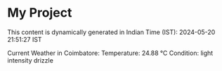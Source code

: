 # My Project

This content is dynamically generated in Indian Time (IST): 2024-05-20 21:51:27 IST


Current Weather in Coimbatore:
Temperature: 24.88 °C
Condition: light intensity drizzle
